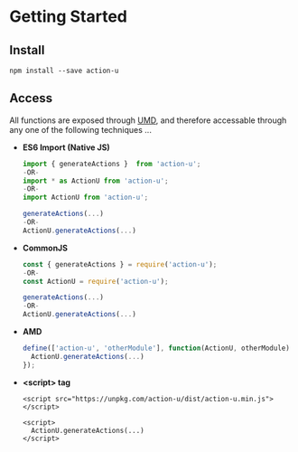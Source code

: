# Getting Started

## Install

```shell
npm install --save action-u
```


## Access

All functions are exposed through [UMD](https://github.com/umdjs/umd),
and therefore accessable through any one of the following techniques ...


- **ES6 Import (Native JS)**
  
  ```js
  import { generateActions }  from 'action-u';
  -OR-
  import * as ActionU from 'action-u';
  -OR-
  import ActionU from 'action-u';
  
  generateActions(...)
  -OR-
  ActionU.generateActions(...)
  ```
  
  
- **CommonJS**
  
  ```js
  const { generateActions } = require('action-u');
  -OR-
  const ActionU = require('action-u');
  
  generateActions(...)
  -OR-
  ActionU.generateActions(...)
  ```
  
  
- **AMD**
  
  ```js
  define(['action-u', 'otherModule'], function(ActionU, otherModule) {
    ActionU.generateActions(...)
  });
  ```
  
  
- **&lt;script&gt; tag**
  
  ```
  <script src="https://unpkg.com/action-u/dist/action-u.min.js"></script>
  
  <script>
    ActionU.generateActions(...)
  </script>
  ```
